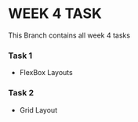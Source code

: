 # WEEK 4 TASK
This Branch contains all week 4 tasks

### Task 1
- FlexBox Layouts

### Task 2
- Grid Layout